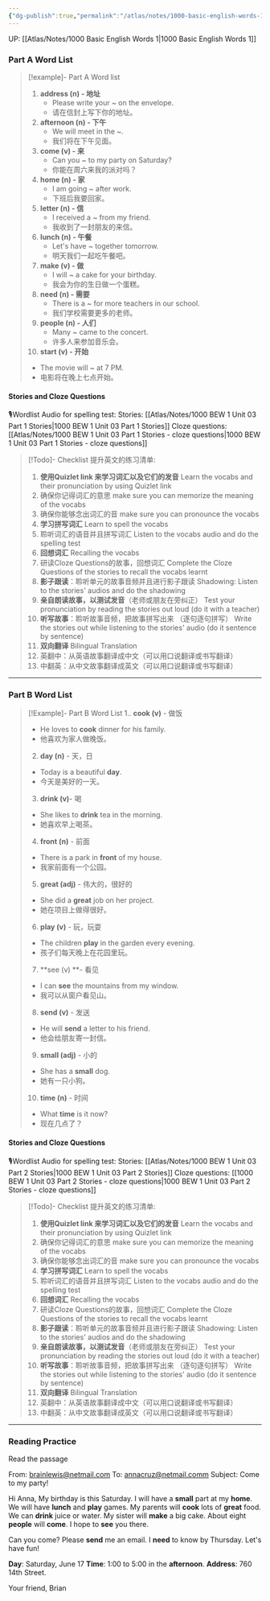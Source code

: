 ```yaml
---
{"dg-publish":true,"permalink":"/atlas/notes/1000-basic-english-words-1-unit-03/"}
---
```


UP: [[Atlas/Notes/1000 Basic English Words 1\|1000 Basic English Words 1]]

### Part A Word List

> [!example]- Part A Word list
> 1. **address (n) - 地址**  
>    - Please write your ~ on the envelope.
>    - 请在信封上写下你的地址。
> 2. **afternoon (n) - 下午**
>    - We will meet in the ~.
>    - 我们将在下午见面。
> 3. **come (v) - 来**
>    - Can you ~ to my party on Saturday?
>    - 你能在周六来我的派对吗？
> 4. **home (n) - 家**
>    - I am going ~ after work.
>    - 下班后我要回家。
> 5. **letter (n) - 信**
>    - I received a ~ from my friend.
>    - 我收到了一封朋友的来信。
> 6. **lunch (n) - 午餐**
>    - Let's have ~ together tomorrow.
>    - 明天我们一起吃午餐吧。
> 7. **make (v) - 做**    
>    - I will ~ a cake for your birthday.
>    - 我会为你的生日做一个蛋糕。
> 8. **need (n) - 需要**
>    - There is a ~ for more teachers in our school.
>    - 我们学校需要更多的老师。
> 9. **people (n) - 人们**
>    - Many ~ came to the concert.
>    - 许多人来参加音乐会。
> 10. **start (v) - 开始**
>	- The movie will ~ at 7 PM.
>	- 电影将在晚上七点开始。

#### Stories and Cloze Questions
🎙️Wordlist Audio for spelling test: 
Stories: [[Atlas/Notes/1000 BEW 1 Unit 03 Part 1 Stories\|1000 BEW 1 Unit 03 Part 1 Stories]]
Cloze questions: [[Atlas/Notes/1000 BEW 1 Unit 03 Part 1 Stories - cloze questions\|1000 BEW 1 Unit 03 Part 1 Stories - cloze questions]]

> [!Todo]- Checklist 提升英文的练习清单:
> 
> 1. **使用Quizlet link 来学习词汇以及它们的发音** 
>    Learn the vocabs and their pronunciation by using Quizlet link
>	1. 确保你记得词汇的意思 
>	   make sure you can memorize the meaning of the vocabs
>	2. 确保你能够念出词汇的音 
>	   make sure you can pronounce the vocabs
> 2. **学习拼写词汇** Learn to spell the vocabs
>	1. 聆听词汇的语音并且拼写词汇 
>	   Listen to the vocabs audio and do the spelling test
> 3. **回想词汇** Recalling the vocabs
>	1. 研读Cloze Questions的故事，回想词汇 
>	   Complete the Cloze Questions of the stories to recall the vocabs learnt
> 4. **影子跟读**：聆听单元的故事音频并且进行影子跟读 
>    Shadowing: Listen to the stories' audios and do the shadowing
> 5. **亲自朗读故事，以测试发音**（老师或朋友在旁纠正）
>    Test your pronunciation by reading the stories out loud (do it with a teacher)
> 6. **听写故事**：聆听故事音频，把故事拼写出来 （逐句逐句拼写）
>   Write the stories out while listening to the stories' audio (do it sentence by sentence)
> 7. **双向翻译** Bilingual Translation 
> 	1. 英翻中：从英语故事翻译成中文（可以用口说翻译或书写翻译）
> 	2. 中翻英：从中文故事翻译成英文（可以用口说翻译或书写翻译）

---

### Part B Word List

> [!Example]- Part B Word List
> 1.. **cook (v)** - 做饭
> 	- He loves to **cook** dinner for his family.
> 	- 他喜欢为家人做晚饭。
> 2. **day (n)** - 天，日
> 	- Today is a beautiful **day**.
> 	- 今天是美好的一天。
> 3. **drink (v)**- 喝
> 	- She likes to **drink** tea in the morning.
> 	- 她喜欢早上喝茶。
> 4. **front (n)** - 前面
> 	- There is a park in **front** of my house.
> 	- 我家前面有一个公园。
> 5. **great (adj)** - 伟大的，很好的
> 	- She did a **great** job on her project.
> 	- 她在项目上做得很好。
> 6. **play (v)** - 玩，玩耍
> 	- The children **play** in the garden every evening.
> 	- 孩子们每天晚上在花园里玩。
> 7. **see (v) **- 看见
> 	- I can **see** the mountains from my window.
> 	- 我可以从窗户看见山。
> 8. **send (v)** - 发送
> 	- He will **send** a letter to his friend.
> 	- 他会给朋友寄一封信。
> 9. **small (adj)** - 小的
> 	- She has a **small** dog.
> 	- 她有一只小狗。
> 10. **time (n)** - 时间
> 	- What **time** is it now?
> 	- 现在几点了？

#### Stories and Cloze Questions
🎙️Wordlist Audio for spelling test: 
Stories: [[Atlas/Notes/1000 BEW 1 Unit 03 Part 2 Stories\|1000 BEW 1 Unit 03 Part 2 Stories]]
Cloze questions: [[1000 BEW 1 Unit 03 Part 2 Stories - cloze questions\|1000 BEW 1 Unit 03 Part 2 Stories - cloze questions]]

> [!Todo]- Checklist 提升英文的练习清单:
> 
> 1. **使用Quizlet link 来学习词汇以及它们的发音** 
>    Learn the vocabs and their pronunciation by using Quizlet link
>	1. 确保你记得词汇的意思 
>	   make sure you can memorize the meaning of the vocabs
>	2. 确保你能够念出词汇的音 
>	   make sure you can pronounce the vocabs
> 2. **学习拼写词汇** Learn to spell the vocabs
>	1. 聆听词汇的语音并且拼写词汇 
>	   Listen to the vocabs audio and do the spelling test
> 3. **回想词汇** Recalling the vocabs
>	1. 研读Cloze Questions的故事，回想词汇 
>	   Complete the Cloze Questions of the stories to recall the vocabs learnt
> 4. **影子跟读**：聆听单元的故事音频并且进行影子跟读 
>    Shadowing: Listen to the stories' audios and do the shadowing
> 5. **亲自朗读故事，以测试发音**（老师或朋友在旁纠正）
>    Test your pronunciation by reading the stories out loud (do it with a teacher)
> 6. **听写故事**：聆听故事音频，把故事拼写出来 （逐句逐句拼写）
>   Write the stories out while listening to the stories' audio (do it sentence by sentence)
> 7. **双向翻译** Bilingual Translation 
> 	1. 英翻中：从英语故事翻译成中文（可以用口说翻译或书写翻译）
> 	2. 中翻英：从中文故事翻译成英文（可以用口说翻译或书写翻译）

---
### Reading Practice
Read the passage

From: brainlewis@netmail.com
To: annacruz@netmail.comm
Subject: Come to my party!

Hi Anna,
My birthday is this Saturday. I will have a **small** part at my **home**. We will have **lunch** and **play** games. My parents will **cook** lots of **great** food. We can **drink** juice or water. My sister will **make** a big cake. About eight **people** will **come**. I hope to **see** you there.

Can you come? Please **send** me an email. I **need** to know by Thursday. Let's have fun!

**Day**: Saturday, June 17
**Time**: 1:00 to 5:00 in the **afternoon**.
**Address**: 760 14th Street.

Your friend, 
Brian